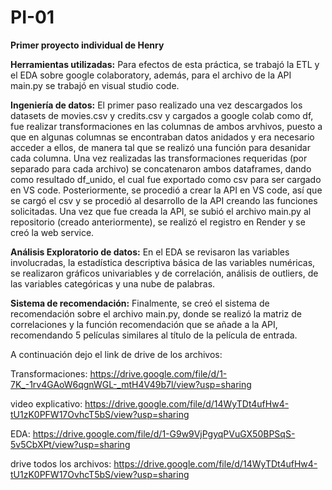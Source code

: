 # PI-01
**Primer proyecto individual de Henry**

**Herramientas utilizadas:**
Para efectos de esta práctica, se trabajó la ETL y el EDA sobre google colaboratory, además, para el archivo de la API main.py se trabajó en visual studio code.

**Ingeniería de datos:**
El primer paso realizado una vez descargados los datasets de movies.csv y credits.csv y cargados a google colab como df, fue realizar transformaciones en las columnas de ambos arvhivos, puesto a que en algunas columnas se encontraban datos anidados y era necesario acceder a ellos, de manera tal que se realizó una función para desanidar cada columna.
Una vez realizadas las transformaciones requeridas (por separado para cada archivo) se concatenaron ambos dataframes, dando como resultado df_unido, el cual fue exportado como csv para ser cargado en VS code.
Posteriormente, se procedió a crear la API en VS code, así que se cargó el csv y se procedió al desarrollo de la API creando las funciones solicitadas.
Una vez que fue creada la API, se subió el archivo main.py al repositorio (creado anteriormente), se realizó el registro en Render y se creó la web service.

**Análisis Exploratorio de datos:**
En el EDA se revisaron las variables involucradas, la estadística descriptiva básica de las variables numéricas, se realizaron gráficos univariables y de correlación, análisis de outliers, de las variables categóricas y una nube de palabras.

**Sistema de recomendación:**
Finalmente, se creó el sistema de recomendación sobre el archivo main.py, donde se realizó la matriz de correlaciones y la función recomendación que se añade a la API, recomendando 5 películas similares al título de la película de entrada.


A continuación dejo el link de drive de los archivos:

Transformaciones: https://drive.google.com/file/d/1-7K_-1rv4GAoW6qgnWGL-_mtH4V49b7l/view?usp=sharing

video explicativo: https://drive.google.com/file/d/14WyTDt4ufHw4-tU1zK0PFW17OvhcT5bS/view?usp=sharing

EDA: https://drive.google.com/file/d/1-G9w9VjPgyqPVuGX50BPSqS-5v5CbXPt/view?usp=sharing

drive todos los archivos: https://drive.google.com/file/d/14WyTDt4ufHw4-tU1zK0PFW17OvhcT5bS/view?usp=sharing
